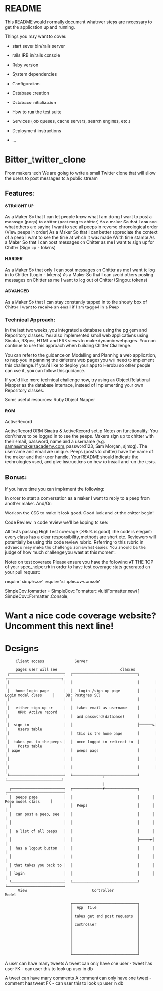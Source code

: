 # README

This README would normally document whatever steps are necessary to get the
application up and running.

Things you may want to cover:

- start sever bin/rails server
- rails IRB in/rails console

- Ruby version

- System dependencies

- Configuration

- Database creation

- Database initialization

- How to run the test suite

- Services (job queues, cache servers, search engines, etc.)

- Deployment instructions

- ...

# Bitter_twitter_clone

From makers tech
We are going to write a small Twitter clone that will allow the users to post messages to a public stream.

## Features:

#### STRAIGHT UP

As a Maker
So that I can let people know what I am doing
I want to post a message (peep) to chitter
(post msg to chitter)
As a maker
So that I can see what others are saying
I want to see all peeps in reverse chronological order
(View peeps in order)
As a Maker
So that I can better appreciate the context of a peep
I want to see the time at which it was made
(With time stamp)
As a Maker
So that I can post messages on Chitter as me
I want to sign up for Chitter
(Sign up - tokens)

#### HARDER

As a Maker
So that only I can post messages on Chitter as me
I want to log in to Chitter
(Login - tokens)
As a Maker
So that I can avoid others posting messages on Chitter as me
I want to log out of Chitter
(Singout tokens)

#### ADVANCED

As a Maker
So that I can stay constantly tapped in to the shouty box of Chitter
I want to receive an email if I am tagged in a Peep

### Technical Approach:

In the last two weeks, you integrated a database using the pg gem and Repository classes. You also implemented small web applications using Sinatra, RSpec, HTML and ERB views to make dynamic webpages. You can continue to use this approach when building Chitter Challenge.

You can refer to the guidance on Modelling and Planning a web application, to help you in planning the different web pages you will need to implement this challenge. If you'd like to deploy your app to Heroku so other people can use it, you can follow this guidance.

If you'd like more technical challenge now, try using an Object Relational Mapper as the database interface, instead of implementing your own Repository classes.

Some useful resources: Ruby Object Mapper

#### ROM

ActiveRecord

ActiveRecord ORM
Sinatra & ActiveRecord setup
Notes on functionality:
You don't have to be logged in to see the peeps.
Makers sign up to chitter with their email, password, name and a username (e.g. samm@makersacademy.com, password123, Sam Morgan, sjmog).
The username and email are unique.
Peeps (posts to chitter) have the name of the maker and their user handle.
Your README should indicate the technologies used, and give instructions on how to install and run the tests.

## Bonus:

If you have time you can implement the following:

In order to start a conversation as a maker I want to reply to a peep from another maker.
And/Or:

Work on the CSS to make it look good.
Good luck and let the chitter begin!

Code Review
In code review we'll be hoping to see:

All tests passing
High Test coverage (>95% is good)
The code is elegant: every class has a clear responsibility, methods are short etc.
Reviewers will potentially be using this code review rubric. Referring to this rubric in advance may make the challenge somewhat easier. You should be the judge of how much challenge you want at this moment.

Notes on test coverage
Please ensure you have the following AT THE TOP of your spec_helper.rb in order to have test coverage stats generated on your pull request:

require 'simplecov'
require 'simplecov-console'

SimpleCov.formatter = SimpleCov::Formatter::MultiFormatter.new([
SimpleCov::Formatter::Console,

# Want a nice code coverage website? Uncomment this next line!

# Designs

         Client access              Server

         pages user will see                             classes
     ┌─────────────────────────┐  ┌──────────────────────────────┐       ┌─────────────────────────┐
     │                         │  │                              │       │                         │
     │   home login page       │  │   Login /sign up page        │       │   Login model class     │     DB: Postgres SQl
     │                         │  │                              │       │                         │
     │   either sign up or     │  │  takes email as username     │       │                         │     ORM: Active record
     │                         │  │  and password(database)      │       │                         │
     │  sign in                │  │                              ├──────►│                         │     Users table
     │                         │  │  this is the home page       │       │                         │
     │  takes you to the peeps │  │  once logged in redirect to  │       │                         │     Posts table
     │ page                    │  │  peeps page                  │       │                         │
     │                         │  │                              │       │                         │
     │                         │  │                              │       │                         │
     └─────────────────────────┘  └──────────────┬───────────────┘       └─────────────────────────┘
                                                 │
      ┌────────────────────────┐  ┌──────────────▼───────────────┐      ┌──────────────────────────┐
      │  peeps page            │  │                              │      │     Peep model class     │
      │                        │  │  Peeps                       │      │                          │
      │  can post a peep, see  │  │                              │      │                          │
      │                        │  │                              │      │                          │
      │  a list of all peeps   │  │                              │      │                          │
      │                        │  │                              ├─────►│                          │
      │  has a logout button   │  │                              │      │                          │
      │                        |  |                              │      │                          │
      │ that takes you back to │  │                              │      │                          │
      │ login                  │  │                              │      │                          │
      └────────────────────────┘  └──────────────────────────────┘      └──────────────────────────┘
          View                              Controller                           Model

                                  ┌──────────────────────────────┐
                                  │  App  file                   │
                                  │                              │
                                  │ takes get and post requests  │
                                  │                              │
                                  │ controller                   │
                                  │                              │
                                  │                              │
                                  │                              │
                                  │                              │
                                  │                              │
                                  │                              │
                                  └──────────────────────────────┘

A user can have many tweets
A tweet can only have one user - tweet has user FK - can user this to look up user in db

A tweet can have many comments
A comment can only have one tweet - comment has tweet FK - can user this to look up user in db
